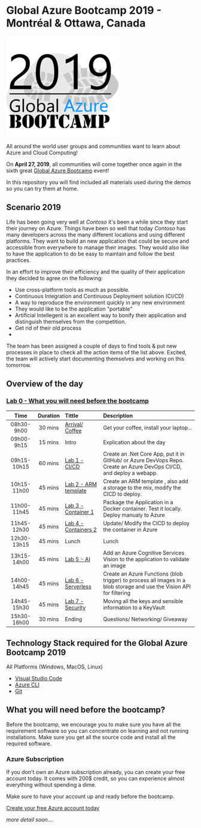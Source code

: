 ﻿# Global Azure Bootcamp 2019 - Montréal & Ottawa, Canada

![gablogo][gablogo]

All around the world user groups and communities want to learn about Azure and Cloud Computing!

On **April 27, 2019**, all communities will come together once again in the sixth great [Global Azure Bootcamp](https://global.azurebootcamp.net/) event! 

In this repository you will find included all materials used during the demos so you can try them at home.


## Scenario 2019
Life has been going very well at *Contoso* it's been a while since they start their journey on Azure. Things have been so well that today *Contoso* has many developers across the many different locations and using different platforms.  They want to build an new application that could be secure and accessible from everywhere to manage their images. They would also like to have the application to do be easy to maintain and follow the best practices.

In an effort to improve their efficiency and the quality of their application they decided to agree on the following:

* Use cross-platform tools as much as possible. 
* Continuous Integration and Continuous Deployment solution (CI/CD)
* A way to reproduce the environment quickly in any new environment
* They would like to be the application "portable"
* Artificial Intellegent is an excellent way to bonify their application and distinguish themselves from the competition.
* Get rid of their old process
* 

The team has been assigned a couple of days to find tools & put new processes in place to check all the action items of the list above. Excited, the team will actively start documenting themselves and working on this tomorrow.

## Overview of the day

### [Lab 0 - What you will need before the bootcamp](./Lab0/README.md) 


Time        | Duration | Tittle                                      | Description  
:----:      | :------: | :-------                                    | :----------- 
08h30-9h00  | 30 mins  | [Arrival/ Coffee](./Locations/README.md)    | Get your coffee, install your laptop...
09h00-9h15  | 15 mins  | Intro                                       | Explication about the day
09h15-10h15 | 60 mins  | [Lab 1 - CI/CD ](./Lab1/README.md)          | Create an .Net Core App, put it in GitHub/ or Azure DevVops Repo. Create an Azure DevOps CI/CD, and deploy a webapp.
10h15-11h00 | 45 mins  | [Lab 2 - ARM template](./Lab2/README.md)    | Create an ARM template , also add a storage to the mix, modify the CICD to deploy.
11h00-11h45 | 45 mins  | [Lab 3 - Container 1](./Lab3/README.md)     | Package the Application in a Docker container. Test it locally. Deploy manualy to Azure
11h45-12h30 | 45 mins  | [Lab 4 - Containers 2](./Lab4/README.md)    | Update/ Modify the CICD to deploy the container in Azure 
12h30-13h15 | 45 mins  | Lunch                                       | Lunch
13h15-14h00 | 45 mins  | [Lab 5 - AI](./Lab5/README.md)              | Add an Azure Cognitive Services Vision to the application to validate an image
14h00-14h45 | 45 mins  | [Lab 6 - Serverless](./Lab7/readme.md)      | Create an Azure Functions (blob trigger) to process all images in a blob storage and use the Vision API for filtering
14h45-15h30 | 45 mins  | [Lab 7 - Security](./Lab7/README.md)        | Moving all the keys and sensible information to a KeyVault
15h30-16h00 | 30 mins  | Ending                                      | Questions/ Networking/ Giveaway

## Technology Stack required for the Global Azure Bootcamp 2019

All Platforms (Windows, MacOS, Linux)

* [Visual Studio Code](https://code.visualstudio.com/?wt.mc_id=vscom_downloads)
* [Azure CLI](https://docs.microsoft.com/en-us/cli/azure/install-azure-cli?view=azure-cli-latest)
* [Git](https://git-scm.com/downloads)

## What you will need before the bootcamp?

Before the bootcamp, we encourage you to make sure you have all the requirement software so you can concentrate on learning and not running installations.  Make sure you get all the source code and install all the required software.

### Azure Subscription
If you don't own an Azure subscription already, you can create your free account today. It comes with 200$ credit, so you can experience almost everything without spending a dime. 

Make sure to have your account up and ready before the bootcamp.

[Create your free Azure account today](https://azure.microsoft.com/en-us/free/)

*more detail soon....*

[gablogo]: ./medias/GlobalAzureBootcamp2019.png "Global Azure Bootcamp 2019"
